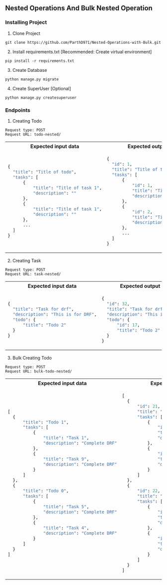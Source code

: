 ## Nested Operations And Bulk Nested Operation

### Installing Project
1. Clone Project
```code
git clone https://github.com/ParthD971/Nested-Operations-with-Bulk.git
```
2. Install requirements.txt [Recommended: Create virtual environment]
```code
pip install -r requirements.txt
```
3. Create Database
```code
python manage.py migrate
```
4. Create SuperUser [Optional]
```code
python manage.py createsuperuser
```

### Endpoints
1. Creating Todo <br>

```code
Request type: POST 
Request URL: todo-nested/
```

<table>
  <tr>
    <th>Expected input data</th>
    <th>Expected output data</th>
  </tr>
  <tr>
    <td>
  
  ```python
  {
    "title": "Title of todo",
    "tasks": [
        {
            "title": "Title of task 1",
            "description": ""
        },
        {
            "title": "Title of task 1",
            "description": ""
        },
        ...
    ]
  }
  ```

  </td>
  <td>

  ```python
  {
    "id": 1,
    "title": "Title of todo",
    "tasks": [
        {
            "id": 1,
            "title": "Title of task 1",
            "description": ""
        },
        {
            "id": 2,
            "title": "Title of task 1",
            "description": ""
        },
        ...
    ]
  }
  ```

  </td>
  </tr>
</table>

2. Creating Task <br>

```code
Request type: POST 
Request URL: task-nested/
```

<table>
  <tr>
    <th>Expected input data</th>
    <th>Expected output data</th>
  </tr>
  <tr>
    <td>
  
  ```python
  {
    "title": "Task for drf",
    "description": "This is for DRF",
    "todo": {
        "title": "Todo 2"
    }
  }
  ```

  </td>
  <td>

  ```python
  {
    "id": 32,
    "title": "Task for drf",
    "description": "This is for DRF",
    "todo": {
        "id": 17,
        "title": "Todo 2"
    }
  }
  ```

  </td>
  </tr>
</table>


3. Bulk Creating Todo <br>

```code
Request type: POST 
Request URL: bulk-todo-nested/
```

<table>
  <tr>
    <th>Expected input data</th>
    <th>Expected output data</th>
  </tr>
  <tr>
    <td>
  
  ```python
  [
    {
        "title": "Todo 1",
        "tasks": [
            {
                "title": "Task 1",
                "description": "Complete DRF"
            },
            {
                "title": "Task 9",
                "description": "Complete DRF"
            }
        ]
    },
    {
        "title": "Todo 0",
        "tasks": [
            {
                "title": "Task 5",
                "description": "Complete DRF"
            },
            {
                "title": "Task 4",
                "description": "Complete DRF"
            }
        ]
    }
  ]
  ```

  </td>
  <td>

  ```python
  [
    {
        "id": 21,
        "title": "Todo 1",
        "tasks": [
            {
                "id": 39,
                "title": "Task 1",
                "description": "Complete DRF"
            },
            {
                "id": 40,
                "title": "Task 9",
                "description": "Complete DRF"
            }
        ]
    },
    {
        "id": 22,
        "title": "Todo 0",
        "tasks": [
            {
                "id": 41,
                "title": "Task 5",
                "description": "Complete DRF"
            },
            {
                "id": 42,
                "title": "Task 4",
                "description": "Complete DRF"
            }
        ]
    }
  ]
  ```

  </td>
  </tr>
</table>



